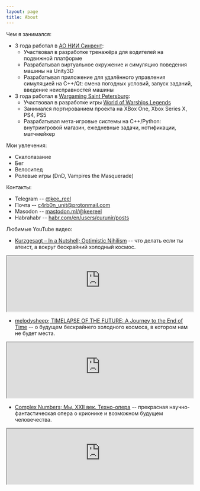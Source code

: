 ```yaml
---
layout: page
title: About
---
```


Чем я занимался:
* 3 года работал в [АО НИИ Синвент](http://sinvent.ru/):
    * Участвовал в разработке тренажёра для водителей на подвижной платформе
    * Разрабатывал виртуальное окружение и симуляцию поведения машины на Unity3D
    * Разрабатывал приложение для удалённого управления симуляцией на C++/Qt: смена погодных условий, запуск заданий, введение неисправностей машины
* 3 года работал в [Wargaming Saint Petersburg](http://gotominsk.wargaming.com/en/about/our-locations/saint-petersburg/):
    * Участвовал в разработке игры [World of Warships Legends](https://wowslegends.com/)
    * Занимался портированием проекта на XBox One, Xbox Series X, PS4, PS5
    * Разрабатывал мета-игровые системы на C++/Python: внутриигровой магазин, ежедневные задачи, нотификации, матчмейкер

Мои увлечения:
* Скалолазание
* Бег
* Велосипед
* Ролевые игры (DnD, Vampires the Masquerade)

Контакты:
* Telegram -- [@kee_reel](https://t.me/kee_reel)
* Почта -- c4rb0n_unit@protonmail.com
* Masodon -- [mastodon.ml/@keereel](https://mastodon.ml/@keereel)
* Habrahabr -- [habr.com/en/users/curunir/posts](https://habr.com/en/users/curunir/posts)

Любимые YouTube видео:

* [Kurzgesagt – In a Nutshell; Optimistic Nihilism](https://www.youtube.com/watch?v=MBRqu0YOH14) -- что делать если ты атеист, а вокруг бескрайний холодный космос.

<iframe width="100%" src="https://www.youtube-nocookie.com/embed/MBRqu0YOH14"></iframe>

* [melodysheep; TIMELAPSE OF THE FUTURE: A Journey to the End of Time](https://youtu.be/uD4izuDMUQA) -- о будущем бескрайнего холодного космоса, в котором нам не будет места.

<iframe width="100%" src="https://www.youtube-nocookie.com/embed/uD4izuDMUQA"></iframe>

* [Complex Numbers; Мы, XXII век. Техно-опера](https://youtu.be/YrXk2buqsgg) -- прекрасная научно-фантастическая опера о крионике и возможном будущем человечества.

<iframe width="100%" src="https://www.youtube-nocookie.com/embed/YrXk2buqsgg"></iframe>
